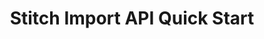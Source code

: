---
# -------------------------- #
#          PAGE INFO         #
# -------------------------- #

title: Stitch Import API Quick Start
permalink: /developers/import-api/guides/quick-start
summary: "Stitch's Import API allows you to push arbitrary data from a source to your Stitch account. Generate your API credentials and push your first batch of data with this guide."

doc-type: "tutorial"

product-type: "import-api"
content-type: "guide"
content-id: "stitch-import-api-quick-start"

key: "import-api-quick-start"

region-selector: true

layout: tutorial


# -------------------------- #
#      GUIDE PAGE INFO       #
# -------------------------- #

## This is used only on the /import-api/guides page.
icon: file
order: 1

display-title: "Import API Quick Start"
description: "Generate your Import API credentials and push your first batch of data."


# -------------------------- #
#   RELATED SIDEBAR LINKS    #
# -------------------------- #

related:
  - title: "Manage Import API access tokens in Stitch"
    link: "{{ link.import-api.guides.manage-access-tokens-stitch | prepend: site.baseurl }}"

  - title: "Structuring and typing data for the Import API"
    link: "{{ link.import-api.guides.structure-data | prepend: site.baseurl }}"

  - title: "Sequencing data for the Import API"
    link: "{{ link.import-api.guides.sequence-data | prepend: site.baseurl }}"

  - title: "Import API reference"
    link: "{{ link.import-api.api | prepend: site.baseurl }}"



# -------------------------- #
#     GUIDE REQUIREMENTS     #
# -------------------------- #

requirements:
  - item: |
      **An active Stitch account.** To create an account, [sign up for a free trial here]({{ site.home }}){:target="new"}.


# -------------------------- #
#         GUIDE INTRO        #
# -------------------------- #

intro: |
  {% include misc/data-files.html %}

  {{ page.summary }}


# -------------------------- #
#        GUIDE CONTENT       #
# -------------------------- #

steps:
  - title: "Obtain your API credentials"
    anchor: "obtain-api-credentials"
    content: |
      The Import API uses an API access token to authenticate requests. In this step, you'll create an Import API integration in your Stitch account and generate an API access token.

      We're using the Stitch app to generate the access token, but you can also use the [Connect API if your Stitch account has access]({{ link.connect.guides.create-import-api-source | prepend: site.baseurl }}).

      {% include developers/import-api/obtaining-credentials.html type="generate-new-access-token" %}

  - title: "Retrieve the correct Import API base URL for your region"
    anchor: "verify-your-data-pipeline-region"
    content: |
      Next, you'll identify the [data pipeline region]({{ link.security.supported-operating-regions | prepend: site.baseurl }}) your Stitch account is in. You'll use this to retrieve the correct Import API base URL for your account's region.

      The base URL is used in requests submitted to the Import API and is similar to `{{ site.data.import-api.api.base-url }}`.

      To identify your region and get your base URL:

      1. Use [these instructions]({{ link.security.supported-operating-regions | prepend: site.baseurl | append: "#identify-data-pipeline-region" }}) to locate your account's data pipeline region.
      2. Refer to the [Import API base URL reference]({{ link.import-api.api | prepend: site.baseurl | append: "#base-urls" }}) to locate the base URL for your region.
      3. Use the **Select your region** menu at the top right corner of this page to select your data pipeline region. This will display all API requests in this guide with the correct base URL for your region.

      Your base URL is currently set to: <code class='apiUrl'></code>

  - title: "Check the status of the Import API"
    anchor: "check-import-api-status"
    content: |
      {% assign api = site.data.import-api.api %}

      Next, check the status of the Import API by sending a request to [GET {{ site.data.import-api.core-objects.api-status.url }}]({{ link.import-api.api | prepend: site.baseurl | append: site.data.import-api.core-objects.api-status.anchor }}). This will ensure that the test request you send in the next step, which will validate your credentials and some sample data, will not fail due to an API outage.

      **Note**: Using this endpoint doesn't require authentication.

      {% assign request-url = site.data.import-api.core-objects.api-status.url | flatify | strip_newlines %}

      {% assign description = "GET " | append: request-url %}

      {% include developers/api-request-examples.html code-description=description header=site.data.connect.request-headers.get.no-token-required request-url=request-url %}

      When the Import API is operating correctly, it will return a `200 OK` status and an [API status]({{ link.import-api.api | prepend: site.baseurl | append: site.data.import-api.core-objects.api-status.object-anchor }}) object:

      {% capture code %}{{ site.data.import-api.code-examples.responses.get-status | flatify | strip }}
      {% endcapture %}

      {% assign description = "Response for GET " | append: site.data.import-api.core-objects.api-status.url %}

      {% include layout/code-snippet.html code-description=description language="json" code=code %}

      If the Import API returns a `5xx` response, check the [Stitch Status page]({{ site.status }}){:target="new"} for reported outages and try again later.

  - title: "Push a batch of data to Stitch"
    anchor: "push-data-to-stitch"
    endpoint: "POST {{ site.data.import-api.core-objects.batch.url }}"
    content: |
      To push data to Stitch, use the [Create a batch]({{ site.data.import-api.core-objects.batch.anchor | prepend: link.import-api.api | prepend: site.baseurl }}) endpoint. This endpoint uses a JSON schema to validate and type the data in the records sent to the Import API.

      Once the request is processed, data will be loaded into the destination connected to your Stitch account.

      In the example below, the request will send a single record for the `customers` table to the Import API:

      {% assign request-url = site.data.import-api.core-objects.batch.url | flatify | strip_newlines %}

      {% capture code %}{{ site.data.import-api.code-examples.requests.push-data }}
      {% endcapture %}

      {% assign description = step.endpoint %}

      {% include developers/api-request-examples.html code-description=description header=site.data.connect.request-headers.post.with-body request-url=request-url code=code %}

      If successful, the Import API will return a `2xx` status and a [Batch Status]({{ link.import-api.api | prepend: site.baseurl | append: site.data.import-api.data-structures.batch-status.section }}) object.

      {% assign response-codes = site.data.import-api.response-codes.general-codes.all-codes %}

      {% for response-code in response-codes %}
      {% if response-code.code == "201" or response-code.code == "202" %}
      If the status is `{{ response-code.code }}`, this means that {{ response-code.description | replace: "The request was","the request was" }} The response body will be:
      
      {% capture code %}{{ response-code.example | flatify | strip }}
      {% endcapture %}

      {% assign description = "Response for " | append: step.endpoint | append: " ("  | append: response-code.code | append: " status)" %}

      {% include layout/code-snippet.html code-description=description language="json" code=code %}
      {% endif %}
      {% endfor %}

  - title: "Verify the data in the destination"
    anchor: "verify-data-destination"
    content: |
      After you've pushed a batch of data to the Import API, Stitch will queue it for processing.

      Stitch's replication process consists of three distinct steps: Extraction, preparation, and loading. Each step occurs independently and takes a bit of time to complete, which means you won't immediately see data in your destination after it's been pushed to the Import API. Refer to the [Monitoring replication progress]({{ link.replication.rep-progress | prepend: site.baseurl }}) documentation for more info.

      When Stitch loads the data into the destination, it will be in the schema or dataset associated with the [Import API integration you created in Stitch](#generate-import-api-access-token). The integration's schema name is located on the **{{ app.page-names.int-details }}** page in Stitch, under the integration's display name:

      ![Highlighted integration schema name field in Stitch]({{ site.baseurl }}/images/integrations/locate-integration-schema-name.png)

      In this example, Stitch would create a table named `customers` with a single record in a schema named `import_api`:

      <table class="attribute-list">
      <tr>
      <td><strong>id</strong></td>
      <td><strong>name</strong></td>
      <td><strong>age</strong></td>
      <td><strong>has_magic</strong></td>
      </tr>
      <tr>
      <td>1</td>
      <td>Finn</td>
      <td>15</td>
      <td>false</td>
      </tr>
      </table>

      **Note**: How data is structured in your destination depends on how attributes are typed in API requests **and** the type of destination Stitch loads data into. Refer to the [Structuring data for the Import API guide]({{ link.import-api.guides.structure-data | prepend: site.baseurl }}) for more info.

      ---

next-steps: |
  Congratulations on pushing your first batch of data! Next, we recommend checking out:

  - [**Structuring data for the Import API**]({{ link.import-api.guides.structure-data | prepend: site.baseurl }}): Learn how to structure and type data in your Import API requests.
  - [**Sequencing data for the Import API**]({{ link.import-api.guides.sequence-data | prepend: site.baseurl }}): Learn how the Import API considers data points for loading, which affects how data is updated in your destination.
---